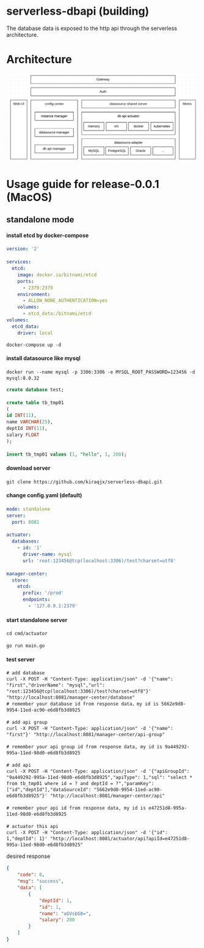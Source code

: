 # serverless-dbapi (building)

The database data is exposed to the http api through the serverless architecture.

# Architecture

![image](resource/architecture-en.jpg)

# Usage guide for release-0.0.1 (MacOS)

## standalone mode
#### install etcd by docker-compose
```yaml
version: '2'

services:
  etcd:
    image: docker.io/bitnami/etcd
    ports:
      - 2379:2379
    environment:
      - ALLOW_NONE_AUTHENTICATION=yes
    volumes:
      - etcd_data:/bitnami/etcd
volumes:
  etcd_data:
    driver: local
```
```
docker-compose up -d
```

#### install datasource like mysql
```docker
docker run --name mysql -p 3306:3306 -e MYSQL_ROOT_PASSWORD=123456 -d mysql:8.0.32
```
```sql
create database test;

create table tb_tmp01
(
id INT(11),
name VARCHAR(25),
deptId INT(11),
salary FLOAT
);

insert tb_tmp01 values (1, "hello", 1, 200);
```

#### download server
```shell
git clone https://github.com/kiraqjx/serverless-dbapi.git
```

#### change config.yaml (default)
```yaml
mode: standalone
server:
  port: 8081

actuator:
  databases:
    - id: '1'
      driver-name: mysql
      url: 'root:123456@tcp(localhost:3306)/test?charset=utf8'

manager-center:
  store:
    etcd:
      prefix: '/prod'
      endpoints: 
        - '127.0.0.1:2379'
```

#### start standalone server
```shell
cd cmd/actuator

go run main.go
```

#### test server
```shell
# add database
curl -X POST -H "Content-Type: application/json" -d '{"name": "first","driverName": "mysql","url": "root:123456@tcp(localhost:3306)/test?charset=utf8"}' "http://localhost:8081/manager-center/database"
# remember your database id from response data，my id is 5662e9d0-9954-11ed-ac90-e6d8fb3d8925

# add api group
curl -X POST -H "Content-Type: application/json" -d '{"name": "first"}' "http://localhost:8081/manager-center/api-group"

# remember your api group id from response data, my id is 9a449292-995a-11ed-98d0-e6d8fb3d8925

# add api
curl -X POST -H "Content-Type: application/json" -d '{"apiGroupId": "9a449292-995a-11ed-98d0-e6d8fb3d8925","apiType": 1,"sql": "select * from tb_tmp01 where id = ? and deptId = ?","paramKey": ["id","deptId"],"dataSourceId": "5662e9d0-9954-11ed-ac90-e6d8fb3d8925"}' "http://localhost:8081/manager-center/api"

# remember your api id from response data, my id is e47251d8-995a-11ed-98d0-e6d8fb3d8925

# actuator this api
curl -X POST -H "Content-Type: application/json" -d '{"id": 1,"deptId": 1}' "http://localhost:8081/actuator/api?apiId=e47251d8-995a-11ed-98d0-e6d8fb3d8925"
```

desired response

```json
{
    "code": 0,
    "msg": "success",
    "data": [
        {
            "deptId": 1,
            "id": 1,
            "name": "aGVsbG8=",
            "salary": 200
        }
    ]
}
```
